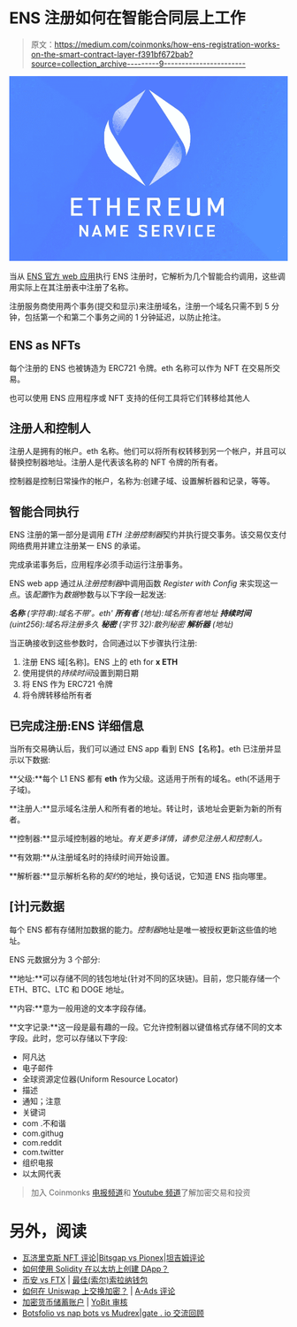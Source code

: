 # ENS 注册如何在智能合同层上工作

> 原文：<https://medium.com/coinmonks/how-ens-registration-works-on-the-smart-contract-layer-f391bf672bab?source=collection_archive---------9----------------------->

![](img/74f60acea002db1ae669a5a0b0abc517.png)

当从 [ENS 官方 web 应用](https://ens.domains)执行 ENS 注册时，它解析为几个智能合约调用，这些调用实际上在其注册表中注册了名称。

注册服务商使用两个事务(提交和显示)来注册域名，注册一个域名只需不到 5 分钟，包括第一个和第二个事务之间的 1 分钟延迟，以防止抢注。

## **ENS as NFTs**

每个注册的 ENS 也被铸造为 ERC721 令牌。eth 名称可以作为 NFT 在交易所交易。

也可以使用 ENS 应用程序或 NFT 支持的任何工具将它们转移给其他人

## **注册人和控制人**

注册人是拥有的帐户。eth 名称。他们可以将所有权转移到另一个帐户，并且可以替换控制器地址。注册人是代表该名称的 NFT 令牌的所有者。

控制器是控制日常操作的帐户，名称为:创建子域、设置解析器和记录，等等。

## **智能合同执行**

ENS 注册的第一部分是调用 *ETH 注册控制器*契约并执行提交事务。该交易仅支付网络费用并建立注册某一 ENS 的承诺。

完成承诺事务后，应用程序必须手动运行注册事务。

ENS web app 通过从*注册控制器*中调用函数 *Register with Config* 来实现这一点。该*配置*作为*数据*参数与以下字段一起发送:

***名称*** *(字符串):域名不带’。eth'* ***所有者*** *(地址):域名所有者地址* ***持续时间*** *(uint256):域名将注册多久* ***秘密*** *(字节 32):散列秘密* ***解析器*** *(地址)*

当正确接收到这些参数时，合同通过以下步骤执行注册:

1.  注册 ENS 域[名称]。ENS 上的 eth for **x ETH**
2.  使用提供的*持续时间*设置到期日期
3.  将 ENS 作为 ERC721 令牌
4.  将令牌转移给所有者

## 已完成注册:ENS 详细信息

当所有交易确认后，我们可以通过 ENS app 看到 ENS【名称】。eth 已注册并显示以下数据:

**父级:**每个 L1 ENS 都有 **eth** 作为父级。这适用于所有的域名。eth(不适用于子域)。

**注册人:**显示域名注册人和所有者的地址。转让时，该地址会更新为新的所有者。

**控制器:**显示域控制器的地址。*有关更多详情，请参见注册人和控制人。*

**有效期:**从注册域名时的持续时间开始设置。

**解析器:**显示解析名称的*契约*的地址，换句话说，它知道 ENS 指向哪里。

## [计]元数据

每个 ENS 都有存储附加数据的能力。*控制器*地址是唯一被授权更新这些值的地址。

ENS 元数据分为 3 个部分:

**地址:**可以存储不同的钱包地址(针对不同的区块链)。目前，您只能存储一个 ETH、BTC、LTC 和 DOGE 地址。

**内容:**意为一般用途的文本字段存储。

**文字记录:**这一段是最有趣的一段。它允许控制器以键值格式存储不同的文本字段。此时，您可以存储以下字段:

*   阿凡达
*   电子邮件
*   全球资源定位器(Uniform Resource Locator)
*   描述
*   通知；注意
*   关键词
*   com .不和谐
*   com.githug
*   com.reddit
*   com.twitter
*   组织电报
*   以太网代表

> 加入 Coinmonks [电报频道](https://t.me/coincodecap)和 [Youtube 频道](https://www.youtube.com/c/coinmonks/videos)了解加密交易和投资

# 另外，阅读

*   [瓦济里克斯 NFT 评论](https://coincodecap.com/wazirx-nft-review)|[Bitsgap vs Pionex](https://coincodecap.com/bitsgap-vs-pionex)|[坦吉姆评论](https://coincodecap.com/tangem-wallet-review)
*   [如何使用 Solidity 在以太坊上创建 DApp？](https://coincodecap.com/create-a-dapp-on-ethereum-using-solidity)
*   [币安 vs FTX](https://coincodecap.com/binance-vs-ftx) | [最佳(索尔)索拉纳钱包](https://coincodecap.com/solana-wallets)
*   [如何在 Uniswap 上交换加密？](https://coincodecap.com/swap-crypto-on-uniswap) | [A-Ads 评论](https://coincodecap.com/a-ads-review)
*   [加密货币储蓄账户](/coinmonks/cryptocurrency-savings-accounts-be3bc0feffbf) | [YoBit 审核](/coinmonks/yobit-review-175464162c62)
*   [Botsfolio vs nap bots vs Mudrex](/coinmonks/botsfolio-vs-napbots-vs-mudrex-c81344970c02)|[gate . io 交流回顾](/coinmonks/gate-io-exchange-review-61bf87b7078f)